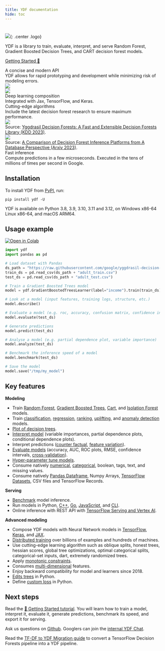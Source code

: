 ```yaml
---
title: YDF documentation
hide: toc
---
```

#

![](image/logo_v2.png){: .center .logo}
<!-- ![](image/logo_v2_christmas.png){: .center .logo} -->

<div class="intro_text">
YDF is a library to train, evaluate, interpret, and
serve Random Forest,<br />Gradient Boosted Decision Trees, and CART decision forest
models.
</div>

<a class="getting_started_button" href="tutorial/getting_started"> Getting
Started 🧭 </a>

<div class="arguments">

<div class="argument">
<div class="column explanation">

<div class="reason">
<div class="title">A concise and modern API</div>

<div class="text">YDF allows for rapid prototyping and development while minimizing risk of modeling errors.</div>
</div>
</div>

<div class="column illustration">
<img src="image/code_1.png">
</div>
</div>

<div class="argument">
<div class="column illustration">
<img src="image/code_2.png">
</div>

<div class="column explanation">
    <div class="reason">
        <div class="title">Deep learning composition</div>
        <div class="text">Integrated with Jax, TensorFlow, and Keras.</div>
        </div>
    </div>
</div>

<div class="argument">
<div class="column explanation">

<div class="reason">
<div class="title">Cutting-edge algorithms</div>

<div class="text">Include the latest decision forest research to ensure maximum performance.</div>
</div>
</div>

<div class="column illustration">
<img src="image/compare_quality.png">
<div class="label">
Source: <a href="https://doi.org/10.1145/3580305.3599933">Yggdrasil Decision Forests: A Fast and Extensible Decision Forests Library (KDD 2023)</a>.
</div>
</div>
</div>

<div class="argument">
<div class="column illustration">
<img src="image/compare_speed.png">
<div class="label">
Source: <a href="https://doi.org/10.1145/3580305.3599933">A Comparison of Decision Forest Inference Platforms from A Database Perspective (Arxiv 2023)</a>.
</div>
</div>

<div class="column explanation">

<div class="reason">
<div class="title">Fast inference</div>

<div class="text">Compute predictions in a few microseconds. Executed in the tens of millions of times per second in Google.</div>
</div>
</div>
</div>

</div>

## Installation

To install YDF from [PyPI](https://pypi.org/project/ydf/), run:

```shell
pip install ydf -U
```

YDF is available on Python 3.8, 3.9, 3.10, 3.11 and 3.12, on Windows x86-64
Linux x86-64, and macOS ARM64.

## Usage example

[![Open in Colab](https://colab.research.google.com/assets/colab-badge.svg)](https://colab.research.google.com/github/google/yggdrasil-decision-forests/blob/main/documentation/public/docs/tutorial/usage_example.ipynb)

```python
import ydf
import pandas as pd

# Load dataset with Pandas
ds_path = "https://raw.githubusercontent.com/google/yggdrasil-decision-forests/main/yggdrasil_decision_forests/test_data/dataset/"
train_ds = pd.read_csv(ds_path + "adult_train.csv")
test_ds = pd.read_csv(ds_path + "adult_test.csv")

# Train a Gradient Boosted Trees model
model = ydf.GradientBoostedTreesLearner(label="income").train(train_ds)

# Look at a model (input features, training logs, structure, etc.)
model.describe()

# Evaluate a model (e.g. roc, accuracy, confusion matrix, confidence intervals)
model.evaluate(test_ds)

# Generate predictions
model.predict(test_ds)

# Analyse a model (e.g. partial dependence plot, variable importance)
model.analyze(test_ds)

# Benchmark the inference speed of a model
model.benchmark(test_ds)

# Save the model
model.save("/tmp/my_model")
```

## Key features

**Modeling**

-   Train [Random Forest](py_api/RandomForestLearner.md),
    [Gradient Boosted Trees](py_api/GradientBoostedTreesLearner.md),
    [Cart](py_api/CartLearner.md), and
    [Isolation Forest](py_api/IsolationForestLearner.md) models.
-   Train [classification](tutorial/classification.ipynb),
    [regression](tutorial/regression.ipynb), [ranking](tutorial/ranking.ipynb),
    [uplifting](tutorial/uplifting.ipynb), and
    [anomaly detection](tutorial/anomaly_detection.ipynb) models.
-   [Plot of decision trees](tutorial/inspecting_trees.ipynb).
-   [Interpret model](tutorial/model_understanding.ipynb) (variable importances,
    partial dependence plots, conditional dependence plots).
-   Interpret predictions ([counter factual](tutorial/counterfactual.ipynb),
    [feature variation](tutorial/prediction_understanding.ipynb)).
-   [Evaluate models](tutorial/train_and_test.ipynb) (accuracy, AUC, ROC plots,
    RMSE, confidence intervals,
    [cross-validation](tutorial/cross_validation.ipynb)).
-   [Hyper-parameter tune models](tutorial/tuning.ipynb).
-   Consume natively [numerical](tutorial/numerical_feature.ipynb),
    [categorical](tutorial/categorical_feature.ipynb), boolean, tags, text, and
    missing values.
-   Consume natively [Pandas Dataframe](tutorial/pandas.ipynb), Numpy Arrays,
    [TensorFlow Datasets](tutorial/tf_dataset.ipynb), CSV files and TensorFlow
    Records.

**Serving**

-   [Benchmark](tutorial/getting_started.md#benchmark-model-speed) model
    inference.
-   Run models in Python, [C++](tutorial/cpp.ipynb),
    [Go](https://github.com/google/yggdrasil-decision-forests/tree/main/yggdrasil_decision_forests/port/go),
    [JavaScript](https://github.com/google/yggdrasil-decision-forests/tree/main/yggdrasil_decision_forests/port/javascript),
    and [CLI](cli_commands.md).
-   Online inference with REST API with
    [TensorFlow Serving and Vertex AI](tutorial/tf_serving.ipynb).

**Advanced modeling**

-   Compose YDF models with Neural Network models in
    [TensorFlow, Keras](tutorial/compose_with_tf.ipynb), and
    [JAX](tutorial/compose_with_jax.ipynb).
-   [Distributed training](tutorial/distributed_training.ipynb) over billions of
    examples and hundreds of machines.
-   Use cutting-edge learning algorithm such as oblique splits, honest trees,
    hessian scores, global tree optimizations, optimal categorical splits,
    categorical-set inputs, dart, extremely randomized trees.
-   Apply [monotonic constraints](tutorial/monotonic_feature.ipynb).
-   Consumes [multi-dimensional](tutorial/multidimensional_feature.ipynb)
    features.
-   Enjoy backward compatibility for model and learners since 2018.
-   [Edits trees](tutorial/editing_trees.ipynb) in Python.
-   Define [custom loss](tutorial/custom_loss.ipynb) in Python.

## Next steps

Read the [🧭 Getting Started tutorial](tutorial/getting_started.ipynb). You will
learn how to train a model, interpret it, evaluate it, generate predictions,
benchmark its speed, and export it for serving.

Ask us questions on
[Github](https://github.com/google/yggdrasil-decision-forests). Googlers can
join the [internal YDF Chat](http://go/ydf-chat).

Read the [TF-DF to YDF Migration guide](tutorial/migrating_to_ydf.ipynb) to
convert a TensorFlow Decision Forests pipeline into a YDF pipeline.
